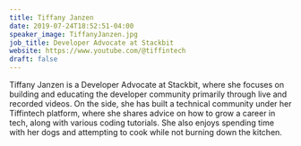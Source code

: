 ```yaml
---
title: Tiffany Janzen
date: 2019-07-24T18:52:51-04:00
speaker_image: TiffanyJanzen.jpg
job_title: Developer Advocate at Stackbit
website: https://www.youtube.com/@tiffintech
draft: false
---
```


Tiffany Janzen is a Developer Advocate at Stackbit, where she focuses on building and educating the developer community primarily through live and recorded videos. On the side, she has built a technical community under her Tiffintech platform, where she shares advice on how to grow a career in tech, along with various coding tutorials. She also enjoys spending time with her dogs and attempting to cook while not burning down the kitchen.